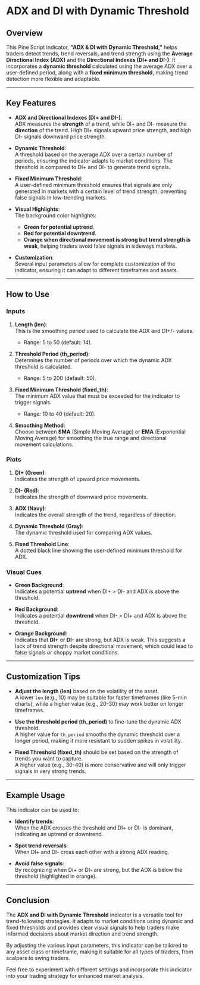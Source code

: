 # ADX and DI with Dynamic Threshold

## Overview

This Pine Script indicator, **"ADX & DI with Dynamic Threshold,"** helps traders detect trends, trend reversals, and trend strength using the **Average Directional Index (ADX)** and the **Directional Indexes (DI+ and DI-)**. It incorporates a **dynamic threshold** calculated using the average ADX over a user-defined period, along with a **fixed minimum threshold**, making trend detection more flexible and adaptable.

---

## Key Features

- **ADX and Directional Indexes (DI+ and DI-)**:  
  ADX measures the **strength** of a trend, while DI+ and DI- measure the **direction** of the trend. High DI+ signals upward price strength, and high DI- signals downward price strength.

- **Dynamic Threshold**:  
  A threshold based on the average ADX over a certain number of periods, ensuring the indicator adapts to market conditions. The threshold is compared to DI+ and DI- to generate trend signals.

- **Fixed Minimum Threshold**:  
  A user-defined minimum threshold ensures that signals are only generated in markets with a certain level of trend strength, preventing false signals in low-trending markets.

- **Visual Highlights**:  
  The background color highlights:
  - **Green for potential uptrend**.
  - **Red for potential downtrend**.
  - **Orange when directional movement is strong but trend strength is weak**, helping traders avoid false signals in sideways markets.

- **Customization**:  
  Several input parameters allow for complete customization of the indicator, ensuring it can adapt to different timeframes and assets.

---

## How to Use

### Inputs

1. **Length (len)**:  
   This is the smoothing period used to calculate the ADX and DI+/- values.  
   - Range: 5 to 50 (default: 14).

2. **Threshold Period (th_period)**:  
   Determines the number of periods over which the dynamic ADX threshold is calculated.  
   - Range: 5 to 200 (default: 50).

3. **Fixed Minimum Threshold (fixed_th)**:  
   The minimum ADX value that must be exceeded for the indicator to trigger signals.  
   - Range: 10 to 40 (default: 20).

4. **Smoothing Method**:  
   Choose between **SMA** (Simple Moving Average) or **EMA** (Exponential Moving Average) for smoothing the true range and directional movement calculations.

### Plots

1. **DI+ (Green)**:  
   Indicates the strength of upward price movements.

2. **DI- (Red)**:  
   Indicates the strength of downward price movements.

3. **ADX (Navy)**:  
   Indicates the overall strength of the trend, regardless of direction.

4. **Dynamic Threshold (Gray)**:  
   The dynamic threshold used for comparing ADX values.

5. **Fixed Threshold Line**:  
   A dotted black line showing the user-defined minimum threshold for ADX.

### Visual Cues

- **Green Background**:  
  Indicates a potential **uptrend** when DI+ > DI- and ADX is above the threshold.

- **Red Background**:  
  Indicates a potential **downtrend** when DI- > DI+ and ADX is above the threshold.

- **Orange Background**:  
  Indicates that **DI+** or **DI-** are strong, but ADX is weak. This suggests a lack of trend strength despite directional movement, which could lead to false signals or choppy market conditions.

---

## Customization Tips

- **Adjust the length (len)** based on the volatility of the asset.  
  A lower `len` (e.g., 10) may be suitable for faster timeframes (like 5-min charts), while a higher value (e.g., 20-30) may work better on longer timeframes.

- **Use the threshold period (th_period)** to fine-tune the dynamic ADX threshold.  
  A higher value for `th_period` smooths the dynamic threshold over a longer period, making it more resistant to sudden spikes in volatility.

- **Fixed Threshold (fixed_th)** should be set based on the strength of trends you want to capture.  
  A higher value (e.g., 30-40) is more conservative and will only trigger signals in very strong trends.

---

## Example Usage

This indicator can be used to:

- **Identify trends**:  
  When the ADX crosses the threshold and DI+ or DI- is dominant, indicating an uptrend or downtrend.

- **Spot trend reversals**:  
  When DI+ and DI- cross each other with a strong ADX reading.

- **Avoid false signals**:  
  By recognizing when DI+ or DI- are strong, but the ADX is below the threshold (highlighted in orange).

---

## Conclusion

The **ADX and DI with Dynamic Threshold** indicator is a versatile tool for trend-following strategies. It adapts to market conditions using dynamic and fixed thresholds and provides clear visual signals to help traders make informed decisions about market direction and trend strength.

By adjusting the various input parameters, this indicator can be tailored to any asset class or timeframe, making it suitable for all types of traders, from scalpers to swing traders.

Feel free to experiment with different settings and incorporate this indicator into your trading strategy for enhanced market analysis.
